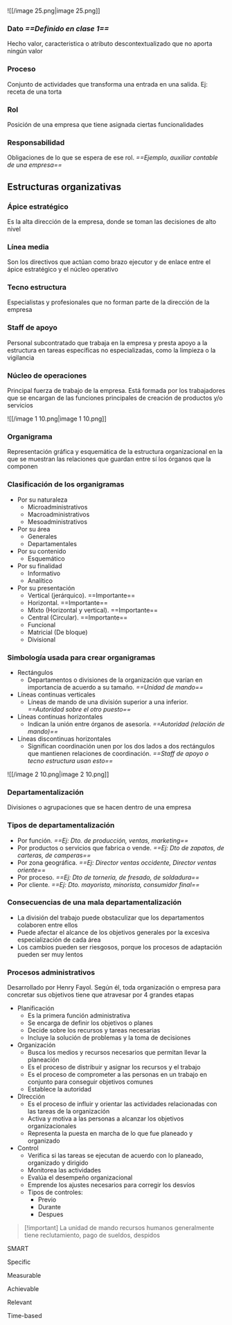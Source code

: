 ![[/image 25.png|image 25.png]]

  

### Dato _==Definido en clase 1==_

Hecho valor, caracteristica o atributo descontextualizado que no aporta ningún valor

  

### Proceso

Conjunto de actividades que transforma una entrada en una salida. Ej: receta de una torta

  

### Rol

Posición de una empresa que tiene asignada ciertas funcionalidades

  

### Responsabilidad

Obligaciones de lo que se espera de ese rol. _==Ejemplo, auxiliar contable de una empresa==_

  

## Estructuras organizativas

### Ápice estratégico

Es la alta dirección de la empresa, donde se toman las decisiones de alto nivel

  

### Línea media

Son los directivos que actúan como brazo ejecutor y de enlace entre el ápice estratégico y el núcleo operativo

  

### Tecno estructura

Especialistas y profesionales que no forman parte de la dirección de la empresa

  

### Staff de apoyo

Personal subcontratado que trabaja en la empresa y presta apoyo a la estructura en tareas específicas no especializadas, como la limpieza o la vigilancia

  

### Núcleo de operaciones

Principal fuerza de trabajo de la empresa. Está formada por los trabajadores que se encargan de las funciones principales de creación de productos y/o servicios

  

![[/image 1 10.png|image 1 10.png]]

  

### Organigrama

Representación gráfica y esquemática de la estructura organizacional en la que se muestran las relaciones que guardan entre sí los órganos que la componen

  

### Clasificación de los organigramas

- Por su naturaleza
    - Microadministrativos
    - Macroadministrativos
    - Mesoadministrativos
- Por su área
    - Generales
    - Departamentales
- Por su contenido
    - Esquemático
- Por su finalidad
    - Informativo
    - Analítico
- Por su presentación
    - Vertical (jerárquico). ==Importante==
    - Horizontal. ==Importante==
    - MIxto (Horizontal y vertical). ==Importante==
    - Central (Circular). ==Importante==
    - Funcional
    - Matricial (De bloque)
    - Divisional

  

### Simbología usada para crear organigramas

- Rectángulos
    - Departamentos o divisiones de la organización que varían en importancia de acuerdo a su tamaño. _==Unidad de mando==_
- Líneas continuas verticales
    - Líneas de mando de una división superior a una inferior. _==Autoridad sobre el otro puesto==_
- Líneas continuas horizontales
    - Indican la unión entre órganos de asesoría. _==Autoridad (relación de mando)==_
- Líneas discontinuas horizontales
    - Significan coordinación unen por los dos lados a dos rectángulos que mantienen relaciones de coordinación. _==Staff de apoyo o tecno estructura usan esto==_

  

![[/image 2 10.png|image 2 10.png]]

  

### Departamentalización

Divisiones o agrupaciones que se hacen dentro de una empresa

  

### Tipos de departamentalización

- Por función. _==Ej: Dto. de producción, ventas, marketing==_
- Por productos o servicios que fabrica o vende. _==Ej: Dto de zapatos, de carteras, de camperas==_
- Por zona geográfica. _==Ej: Director ventas occidente, Director ventas oriente==_
- Por proceso. _==Ej: Dto de torneria, de fresado, de soldadura==_
- Por cliente. _==Ej: Dto. mayorista, minorista, consumidor final==_

  

### Consecuencias de una mala departamentalización

- La división del trabajo puede obstaculizar que los departamentos colaboren entre ellos
- Puede afectar el alcance de los objetivos generales por la excesiva especialización de cada área
- Los cambios pueden ser riesgosos, porque los procesos de adaptación pueden ser muy lentos

  

### Procesos administrativos

Desarrollado por Henry Fayol. Según él, toda organización o empresa para concretar sus objetivos tiene que atravesar por 4 grandes etapas

- Planificación
    - Es la primera función administrativa
    - Se encarga de definir los objetivos o planes
    - Decide sobre los recursos y tareas necesarias
    - Incluye la solución de problemas y la toma de decisiones
- Organización
    - Busca los medios y recursos necesarios que permitan llevar la planeación
    - Es el proceso de distribuir y asignar los recursos y el trabajo
    - Es el proceso de comprometer a las personas en un trabajo en conjunto para conseguir objetivos comunes
    - Establece la autoridad
- DIrección
    - Es el proceso de influir y orientar las actividades relacionadas con las tareas de la organización
    - Activa y motiva a las personas a alcanzar los objetivos organizacionales
    - Representa la puesta en marcha de lo que fue planeado y organizado
- Control
    - Verifica si las tareas se ejecutan de acuerdo con lo planeado, organizado y dirigido
    - Monitorea las actividades
    - Evalúa el desempeño organizacional
    - Emprende los ajustes necesarios para corregir los desvíos
    - Tipos de controles:
        - Previo
        - Durante
        - Despues

  

> [!important] La unidad de mando recursos humanos generalmente tiene reclutamiento, pago de sueldos, despidos

  

SMART

Specific

Measurable

Achievable

Relevant

Time-based
